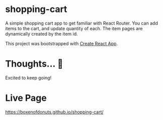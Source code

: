 # shopping-cart
A simple shopping cart app to get familiar with React Router. You can add items to the cart, and update quantity of each. The item pages are dynamically created by the item id.

This project was bootstrapped with [Create React App](https://github.com/facebook/create-react-app).

# Thoughts... :thinking:
Excited to keep going!

# Live Page
https://boxenofdonuts.github.io/shopping-cart/